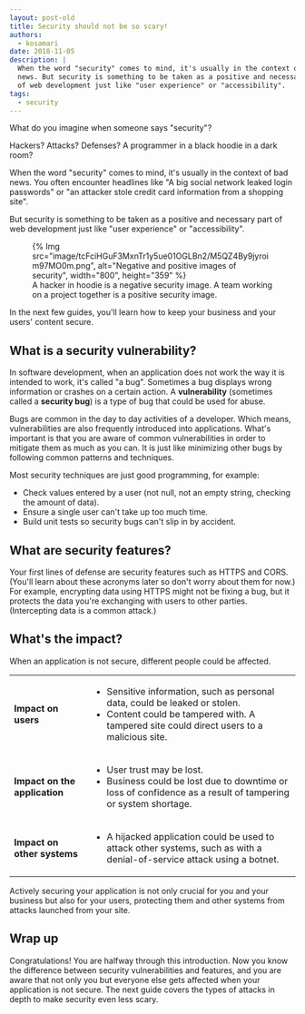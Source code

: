 ```yaml
---
layout: post-old
title: Security should not be so scary!
authors:
  - kosamari
date: 2018-11-05
description: |
  When the word "security" comes to mind, it's usually in the context of bad
  news. But security is something to be taken as a positive and necessary part
  of web development just like "user experience" or "accessibility".
tags:
  - security
---
```


What do you imagine when someone says "security"?

Hackers? Attacks? Defenses? A programmer in a black hoodie in a dark room?

When the word "security" comes to mind, it's usually in the context of bad news.
You often encounter headlines like "A big social network leaked login passwords"
or "an attacker stole credit card information from a shopping site".

But security is something to be taken as a positive and necessary part of web
development just like "user experience" or "accessibility".

<figure class="w-figure">
  {% Img src="image/tcFciHGuF3MxnTr1y5ue01OGLBn2/M5QZ4By9jyroim97MO0m.png", alt="Negative and positive images of security", width="800", height="359" %}
  <figcaption class="w-figcaption">
    A hacker in hoodie is a negative security image. A team working on a project
    together is a positive security image.
  </figcaption>
</figure>

In the next few guides, you'll learn how to keep your
business and your users' content secure.

## What is a security vulnerability?

In software development, when an application does not work the way it is
intended to work, it's called "a bug". Sometimes a bug displays wrong
information or crashes on a certain action. A **vulnerability**
(sometimes called a **security bug**) is a type of bug that could be used for
abuse.

Bugs are common in the day to day activities of a developer. Which means,
vulnerabilities are also frequently introduced into applications. What's
important is that you are aware of common vulnerabilities in order
to mitigate them as much as you can. It is just like minimizing other bugs by
following common patterns and techniques.

Most security techniques are just good programming, for example:
- Check values entered by a user (not null, not an empty string, checking the
amount of data).
- Ensure a single user can't take up too much time.
- Build unit tests so security bugs can't slip in by accident.

## What are security features?

Your first lines of defense are security features such as HTTPS and CORS.
(You'll learn about these acronyms later so don't worry about them for now.)
For example, encrypting data using HTTPS might not be fixing a bug, but it
protects the data you're exchanging with users to other parties. (Intercepting
data is a common attack.)

## What's the impact?

When an application is not secure, different people could be affected.

<div class="w-table-wrapper">
  <table>
    <tbody>
      <tr>
        <td><strong>Impact on users</strong></td>
        <td>
          <ul class="w-unstyled-list">
            <li>
              Sensitive information, such as personal data, could be leaked or
              stolen.
            </li>
            <li>
              Content could be tampered with. A tampered site could direct users
              to a malicious site.
            </li>
          </ul>
        </td>
      </tr>
      <tr>
        <td><strong>Impact on the application</strong></td>
        <td>
          <ul class="w-unstyled-list">
            <li>
              User trust may be lost.
            </li>
            <li>
              Business could be lost due to downtime or loss of confidence as a
              result of tampering or system shortage.
            </li>
          </ul>
        </td>
      </tr>
      <tr>
        <td><strong>Impact on other systems</strong></td>
        <td>
          <ul class="w-unstyled-list">
            <li>
              A hijacked application could be used to attack other systems, such
              as with a denial-of-service attack using a botnet.
            </li>
          </ul>
        </td>
      </tr>
    </tbody>
  </table>
</div>

Actively securing your application is not only crucial for you and
your business but also for your users, protecting them and other systems from
attacks launched from your site.

## Wrap up

Congratulations! You are halfway through this introduction. Now you know the difference
between security vulnerabilities and features, and you are aware that not only
you but everyone else gets affected when your application is not secure. The
next guide covers the types of attacks in depth to make security even less
scary.
